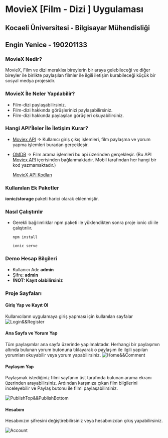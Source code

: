 
# MovieX [Film - Dizi ] Uygulaması
## Kocaeli Üniversitesi - Bilgisayar Mühendisliği
## Engin Yenice - 190201133

### MovieX Nedir?
MovieX, Film ve dizi meraklısı bireylerin bir araya gelebileceği ve diğer bireyler ile birlikte paylaşılan filmler ile ilgili iletişim kurabileceği küçük bir sosyal medya projesidir.

### MovieX İle Neler Yapılabilir?
* Film-dizi paylaşabilirsiniz.
* Film-dizi hakkında görüşlerinizi paylaşabilirsiniz.
* Film-dizi hakkında paylaşılan görüşleri okuyabilirsiniz.

### Hangi API'İleler İle İletişim Kurar?
* [Moviex API](http://moviex.enginyenice.com/)  => Kullanıcı giriş çıkış  işlemleri, film paylaşma ve yorum yapma işlemleri buradan gerçekleşir.
* [OMDB](http://www.omdbapi.com/) => Film arama işlemleri bu api üzerinden gerçekleşir. (Bu API  [Moviex API](http://moviex.enginyenice.com/)  içerisinden bağlanmaktadır. Mobil tarafından her hangi bir kod yazmamaktadır.)

    [MovieX API Kodları](https://github.com/enginyenice/MovieX-PHP-API)

### Kullanılan Ek Paketler
**ionic/storage** paketi harici olarak eklenmiştir.

### Nasıl Çalıştırılır
* Gerekli bağılımlıklar npm paketi ile yüklendikten sonra proje ionic cli ile çalıştırılır.

    ``npm install``
    
    ``ionic serve``

### Demo Hesap Bilgileri
* Kullanıcı Adı: **admin**
* Şifre: **admin**
* **!NOT: Kayıt olabilirsiniz**

### Proje Sayfaları

####  Giriş Yap ve Kayıt Ol
Kullanıcıların uygulamaya giriş yapması için kullanılan sayfalar
![Login&&Register](https://i.hizliresim.com/lvjdBv.png)


####  Ana Sayfa ve Yorum Yap
Tüm paylaşımlar ana sayfa üzerinde yapılmaktadır. Herhangi bir paylaşımın altında bulunan yorum butonuna tıklayarak o paylaşım ile ilgili yapılan yorumları okuyabilir veya yorum yapabilirsiniz.
![Home&&Comment](https://i.hizliresim.com/5o3pJr.png)

#### Paylaşım Yap
Paylaşmak istediğiniz filmi sayfanın üst tarafında bulunan arama ekranı üzerinden arayabilirsiniz. Ardından karşınıza çıkan film bilgilerini inceleyebilir ve Paylaş butonu ile filmi paylaşabilirsiniz.

![PublishTop&&PublishBottom](https://i.hizliresim.com/SI9Jz7.png)

#### Hesabım

Hesabınızın  şifresini değiştirebilirsiniz veya hesabınızdan çıkış yapabilirsiniz.

![Account](https://i.hizliresim.com/Iw65oL.png)
